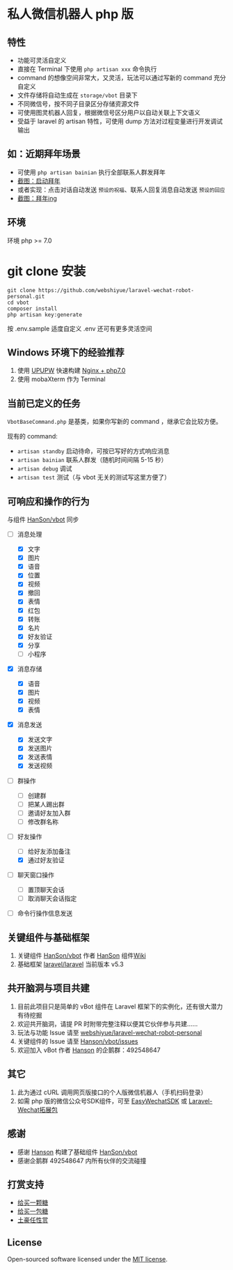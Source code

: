 # 私人微信机器人 php 版


## 特性

* 功能可灵活自定义
* 直接在 Terminal 下使用 `php artisan xxx` 命令执行
* command 的想像空间非常大，又灵活，玩法可以通过写新的 command 充分自定义
* 文件存储将自动生成在 `storage/vbot` 目录下
* 不同微信号，按不同子目录区分存储资源文件
* 可使用图灵机器人回复，根据微信号区分用户以自动关联上下文语义
* 受益于 laravel 的 artisan 特性，可使用 dump 方法对过程变量进行开发调试输出


## 如：近期拜年场景

* 可使用 `php artisan bainian` 执行全部联系人群发拜年
* [截图：启动拜年](https://github.com/webshiyue/laravel-wechat-robot-personal/blob/master/storage/sample/bainian.png) 
* 或者实现：点击对话自动发送 `预设的祝福`、联系人回复消息自动发送 `预设的回应` 
* [截图：拜年ing](https://github.com/webshiyue/laravel-wechat-robot-personal/blob/master/storage/sample/bainian_ing.png)


## 环境

环境 php >= 7.0


# git clone 安装

```
git clone https://github.com/webshiyue/laravel-wechat-robot-personal.git
cd vbot
composer install
php artisan key:generate
```

按 .env.sample 适度自定义 .env 还可有更多灵活空间


## Windows 环境下的经验推荐

1. 使用 [UPUPW](http://www.upupw.net/) 快速构建 [Nginx + php7.0](http://www.upupw.net/Nginx/)
2. 使用 mobaXterm 作为 Terminal


## 当前已定义的任务
 
`VbotBaseCommand.php` 是基类，如果你写新的 command ，继承它会比较方便。

现有的 command:

* `artisan standby` 启动待命，可按已写好的方式响应消息
* `artisan bainian` 联系人群发（随机时间间隔 5-15 秒）
* `artisan debug` 调试
* `artisan test` 测试（与 vbot 无关的测试写这里方便了）


## 可响应和操作的行为

与组件 [HanSon/vbot](https://github.com/HanSon/vbot/wiki) 同步

- [ ] 消息处理
  - [x] 文字
  - [x] 图片
  - [x] 语音
  - [x] 位置
  - [x] 视频
  - [x] 撤回
  - [x] 表情
  - [x] 红包
  - [x] 转账
  - [x] 名片
  - [x] 好友验证
  - [x] 分享
  - [ ] 小程序
  
- [x] 消息存储
  - [x] 语音
  - [x] 图片
  - [x] 视频
  - [x] 表情

- [x] 消息发送
  - [x] 发送文字
  - [x] 发送图片
  - [x] 发送表情
  - [x] 发送视频

- [ ] 群操作
  - [ ] 创建群
  - [ ] 把某人踢出群
  - [ ] 邀请好友加入群
  - [ ] 修改群名称
  
- [ ] 好友操作
  - [ ] 给好友添加备注
  - [x] 通过好友验证

- [ ] 聊天窗口操作
  - [ ] 置顶聊天会话
  - [ ] 取消聊天会话指定
  
- [ ] 命令行操作信息发送


## 关键组件与基础框架

1. 关键组件 [HanSon/vbot](https://github.com/HanSon/vbot) 作者 [HanSon](https://github.com/HanSon) 组件[Wiki](https://github.com/HanSon/vbot/wiki)
2. 基础框架 [laravel/laravel](https://github.com/laravel/laravel) 当前版本 v5.3


## 共开脑洞与项目共建

1. 目前此项目只是简单的 vBot 组件在 Laravel 框架下的实例化，还有很大潜力有待挖掘
2. 欢迎共开脑洞，请提 PR 时附带完整注释以便其它伙伴参与共建……
3. 玩法与功能 Issue 请至 [webshiyue/laravel-wechat-robot-personal](https://github.com/webshiyue/laravel-wechat-robot-personal/issues)
4. 关键组件的 Issue 请至 [Hanson/vbot/issues](https://github.com/HanSon/vbot/issues)
5. 欢迎加入 vBot 作者 [Hanson](https://github.com/HanSon) 的企鹅群：492548647


## 其它

1. 此为通过 cURL 调用网页版接口的个人版微信机器人（手机扫码登录）
2. 如需 php 版的微信公众号SDK组件，可至 [EasyWechatSDK](https://github.com/overtrue/wechat) 或 [Laravel-Wechat拓展包](https://github.com/overtrue/laravel-wechat)


## 感谢

* 感谢 [Hanson](https://github.com/HanSon) 构建了基础组件 [HanSon/vbot](https://github.com/HanSon/vbot)
* 感谢企鹅群 492548647 内所有伙伴的交流碰撞


## 打赏支持

* [给买一颗糖](https://github.com/webshiyue/laravel-wechat-robot-personal/blob/master/storage/sample/donate666.png)
* [给买一包糖](https://github.com/webshiyue/laravel-wechat-robot-personal/blob/master/storage/sample/donate6666.png)
* [土豪任性赏](https://github.com/webshiyue/laravel-wechat-robot-personal/blob/master/storage/sample/donate.png)


## License

Open-sourced software licensed under the [MIT license](http://opensource.org/licenses/MIT).
